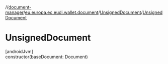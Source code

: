 //[document-manager](../../../index.md)/[eu.europa.ec.eudi.wallet.document](../index.md)/[UnsignedDocument](index.md)/[UnsignedDocument](-unsigned-document.md)

# UnsignedDocument

[androidJvm]\
constructor(baseDocument: Document)
